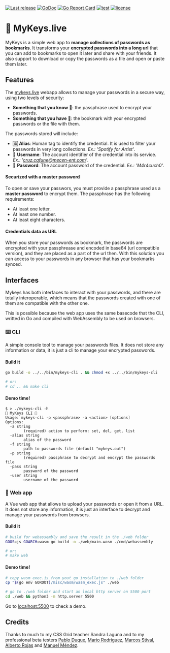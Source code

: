 [![Last release](https://img.shields.io/github/v/release/lucasmenendez/mykeys?color=purple)](https://github.com/lucasmenendez/mykeys/releases/latest)
[![GoDoc](https://godoc.org/github.com/lucasmenendez/mykeys?status.svg)](https://godoc.org/github.com/lucasmenendez/mykeys) 
[![Go Report Card](https://goreportcard.com/badge/github.com/lucasmenendez/mykeys)](https://goreportcard.com/report/github.com/lucasmenendez/mykeys)
[![test](https://github.com/lucasmenendez/mykeys/workflows/test/badge.svg)](https://github.com/lucasmenendez/mykeys/actions?query=workflow%3Atest)
[![license](https://img.shields.io/github/license/lucasmenendez/mykeys)](LICENSE)

# 🔐 MyKeys.live

MyKeys is a simple web app to **manage collections of passwords as bookmarks**. It transforms your **encrypted passwords into a long url** that you can add to bookmarks to open it later and share with your friends. It also support to download or copy the passwords as a file and open or paste them later.

## Features
The [mykeys.live](https://mykeys.live/) webapp allows to manage your passwords in a secure way, using two levels of security:
 * **Something that you know** 💆: the passphrase used to encrypt your passwords.
 * **Something that you have** 💁: the bookmark with your encrypted passwords or the file with them.

The passwords stored will include:
 - 🆔 **Alias**: Human tag to identify the credential. It is used to filter your passwords in very long collections. *Ex.: 'Spotify for Artist'*.
 - 👤 **Username**: The account identifier of the credential into its service. *Ex.: 'cruz.cafune@mecen-ent.com'*.
 - 🔑 **Password**: The account password of the credential. *Ex.: 'M4r4cuch0'*.

#### Securized with a master password
To open or save your passwors, you must provide a passphrase used as a **master password** to encrypt them. The passphrase has the following requirements:
 - At least one letter.
 - At least one number.
 - At least eight characters.

#### Credentials data as URL
When you store your passwords as bookmark, the passwords are encrypted with your passphrease and encoded in base64 (url compatible version), and they are placed as a part of the url then. With this solution you can access to your passwords in any browser that has your bookmarks synced.

## Interfaces

Mykeys has both interfaces to interact with your passwords, and there are totally interoperable, which means that the passwords created with one of them are compatible with the other one.

This is possible because the web app uses the same basecode that the CLI, writted in Go and compiled with WebAssembly to be used on browsers.

### ⌨️ CLI
A simple console tool to manage your passwords files. It does not store any information or data, it is just a cli to manage your encrypted passwords.

#### Build it
```sh
go build -o ../../bin/mykeys-cli . && chmod +x ../../bin/mykeys-cli

# or:
# cd .. && make cli
```

#### Demo time!
``` 
$ > ./mykeys-cli -h                   
🔐 MyKeys CLI 🔐
Usage: mykeys-cli -p <passphrase> -a <action> [options]
Options:
  -a string
        (required) action to perform: set, del, get, list
  -alias string
        alias of the password
  -f string
        path to passwords file (default "mykeys.out")
  -p string
        (required) passphrase to decrypt and encrypt the passwords file
  -pass string
        password of the password
  -user string
        username of the password
```

### 📱 Web app
A Vue web app that allows to upload your passwords or open it from a URL. It does not store any information, it is just an interface to decrypt and manage your passwords from browsers.

#### Build it
```sh
# build for webassembly and save the result in the ./web folder
GOOS=js GOARCH=wasm go build -o ./web/main.wasm ./cmd/webassembly

# or:
# make web
```

#### Demo time!
```sh
# copy wasm_exec.js from yout go installation to ./web folder
cp "$(go env GOROOT)/misc/wasm/wasm_exec.js" ./web

# go to ./web folder and start an local http server on 5500 port
cd ./web && python3 -m http.server 5500
```
Go to [localhost:5500](http://127.0.0.1:5500) to check a demo.

## Credits

Thanks to much to my CSS Grid teacher Sandra Laguna and to my professional beta testers [Pablo Duque](https://github.com/pabloduque0), [Mario Rodriguez](https://github.com/mapno), [Marcos Stival](https://github.com/mrksph), [Alberto Rojas](https://github.com/r0jasx) and [Manuel Méndez](https://www.linkedin.com/in/manuel-m%C3%A9ndez-garc%C3%ADa-0ba16316a/).